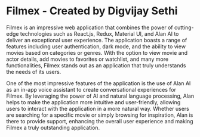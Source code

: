 # Filmex - Created by Digvijay Sethi

Filmex is an impressive web application that combines the power of cutting-edge technologies such as React.js, Redux, Material UI, and Alan AI to deliver an exceptional user experience. The application boasts a range of features including user authentication, dark mode, and the ability to view movies based on categories or genres. With the option to view movie and actor details, add movies to favorites or watchlist, and many more functionalities, Filmex stands out as an application that truly understands the needs of its users.

One of the most impressive features of the application is the use of Alan AI as an in-app voice assistant to create conversational experiences for Filmex. By leveraging the power of AI and natural language processing, Alan helps to make the application more intuitive and user-friendly, allowing users to interact with the application in a more natural way. Whether users are searching for a specific movie or simply browsing for inspiration, Alan is there to provide support, enhancing the overall user experience and making Filmex a truly outstanding application.